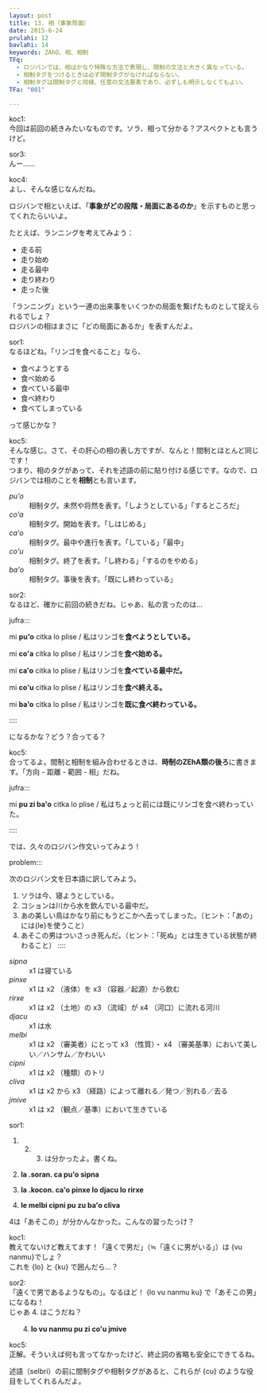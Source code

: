 ```yaml
---
layout: post
title: 13. 相（事象局面）
date: 2015-6-24
prulahi: 12
bavlahi: 14
keywords: ZAhO、相、相制
TFq:
  - ロジバンでは、相はかなり特殊な方法で表現し、間制の文法と大きく異なっている。
  - 相制タグをつけるときは必ず間制タグがなければならない。
  - 相制タグは間制タグと同様、任意の文法要素であり、必ずしも明示しなくてもよい。
TFa: "001"

---
```


koc1:  
今回は前回の続きみたいなものです。ソラ、相って分かる？アスペクトとも言うけど。

sor3:  
んー……

koc4:  
よし、そんな感じなんだね。

ロジバンで相といえば、「**事象がどの段階・局面にあるのか**」を示すものと思ってくれたらいいよ。

たとえば、ランニングを考えてみよう：

- 走る前
- 走り始め
- 走る最中
- 走り終わり
- 走った後

「ランニング」という一連の出来事をいくつかの局面を繋げたものとして捉えられるでしょ？  
ロジバンの相はまさに「どの局面にあるか」を表すんだよ。

sor1:  
なるほどね。「リンゴを食べること」なら、

- 食べようとする
- 食べ始める
- 食べている最中
- 食べ終わり
- 食べてしまっている

って感じかな？

koc5:  
そんな感じ。さて、その肝心の相の表し方ですが、なんと！間制とほとんど同じです！  
つまり、相のタグがあって、それを述語の前に貼り付ける感じです。なので、ロジバンでは相のことを**相制**とも言います。

<dl class="box valsi drani">
<dt><dfn>pu'o</dfn></dt>
<dd >相制タグ。未然や将然を表す。「しようとしている」「するところだ」</dd>
<dt><dfn>co'a</dfn></dt>
<dd >相制タグ。開始を表す。「しはじめる」</dd>
<dt><dfn>ca'o</dfn></dt>
<dd >相制タグ。最中や進行を表す。「している」「最中」</dd>
<dt><dfn>co'u</dfn></dt>
<dd >相制タグ。終了を表す。「し終わる」「するのをやめる」</dd>
<dt><dfn>ba'o</dfn></dt>
<dd >相制タグ。事後を表す。「既にし終わっている」</dd>
</dl>

sor2:  
なるほど、確かに前回の続きだね。じゃあ、私の言ったのは…

jufra:::
<p>mi <b>pu'o</b> citka lo plise / 私はリンゴを<b>食べようとしている。</b></p>
<p>mi <b>co'a</b> citka lo plise / 私はリンゴを<b>食べ始める。</b></p>
<p>mi <b>ca'o</b> citka lo plise / 私はリンゴを<b>食べている最中だ。</b></p>
<p>mi <b>co'u</b> citka lo plise / 私はリンゴを<b>食べ終える。</b></p>
<p>mi <b>ba'o</b> citka lo plise / 私はリンゴを<b>既に食べ終わっている。</b></p>
::::

になるかな？どう？合ってる？

koc5:  
合ってるよ。間制と相制を組み合わせるときは、**時制のZEhA類の後ろ**に書きます。「方向 - 距離 - 範囲 - 相」だね。

jufra:::
<p>mi <b>pu zi ba'o</b> citka lo plise / 私はちょっと前には既にリンゴを食べ終わっていた。</p>
::::

では、久々のロジバン作文いってみよう！

problem:::

次のロジバン文を日本語に訳してみよう。

1. ソラは今、寝ようとしている。
2. コションは川から水を飲んでいる最中だ。
3. あの美しい鳥はかなり前にもうどこかへ去ってしまった。（ヒント：「あの」には{le}を使うこと）
4. あそこの男はついさっき死んだ。（ヒント：「死ぬ」とは生きている状態が終わること）
::::

<dl class="box valsi">
<dt><dfn>sipna</dfn></dt>
<dd> x1 は寝ている</dd>
<dt><dfn>pinxe</dfn></dt>
<dd >x1 は x2 （液体）を x3 （容器／起源）から飲む</dd>
<dt><dfn>rirxe</dfn></dt>
<dd >x1 は x2 （土地）の x3 （流域）が x4 （河口）に流れる河川</dd>
<dt><dfn>djacu</dfn></dt>
<dd >x1 は水</dd>
<dt><dfn>melbi</dfn></dt>
<dd >x1 は x2 （審美者）にとって x3 （性質）・ x4 （審美基準）において美しい／ハンサム／かわいい</dd>
<dt><dfn>cipni</dfn></dt>
<dd >x1 は x2 （種類）のトリ</dd>
<dt><dfn>cliva</dfn></dt>
<dd >x1 は x2 から x3 （経路）によって離れる／発つ／別れる／去る</dd>
<dt><dfn>jmive</dfn></dt>
<dd >x1 は x2 （観点／基準）において生きている</dd>
</dl>

sor1:  
1. 2. 3. は分かったよ。書くね。

1. <b>la .soran. ca pu'o sipna</b>
2. <b>la .kocon. ca'o pinxe lo djacu lo rirxe</b>
3. <b>le melbi cipni pu zu ba'o cliva</b>

4は「あそこの」が分かんなかった。こんなの習ったっけ？

koc1:  
教えてないけど教えてます！「遠くで男だ」（≒「遠くに男がいる」）は {vu nanmu}でしょ？  
これを {lo} と {ku} で囲んだら…？

sor2:  
「遠くで男であるようなもの」。なるほど！ {lo vu nanmu ku} で「あそこの男」になるね！  
じゃあ 4. はこうだね？

　　4.<b> lo vu nanmu pu zi co'u jmive</b>

koc5:  
正解。そういえば何も言ってなかったけど、終止詞の省略も安全にできてるね。

述語（selbri）の前に間制タグや相制タグがあると、これらが {cu} のような役目をしてくれるんだよ。

